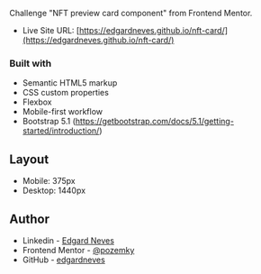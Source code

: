Challenge "NFT preview card component" from Frontend Mentor.

- Live Site URL: [https://edgardneves.github.io/nft-card/](https://edgardneves.github.io/nft-card/)

### Built with

- Semantic HTML5 markup
- CSS custom properties
- Flexbox
- Mobile-first workflow
- Bootstrap 5.1 (https://getbootstrap.com/docs/5.1/getting-started/introduction/)

## Layout

- Mobile: 375px
- Desktop: 1440px

## Author

- Linkedin - [Edgard Neves](https://www.linkedin.com/in/edgard-jr-neves/)
- Frontend Mentor - [@pozemky](hhttps://www.frontendmentor.io/profile/pozemky)
- GitHub - [edgardneves](https://github.com/edgardneves)
